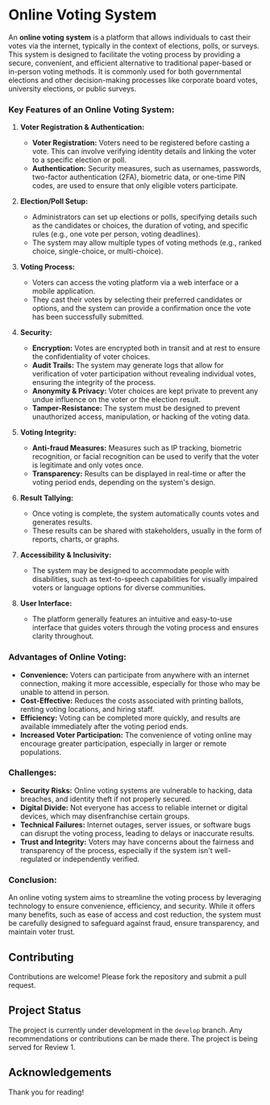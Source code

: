 # Online Voting System

An **online voting system** is a platform that allows individuals to cast their votes via the internet, typically in the context of elections, polls, or surveys. This system is designed to facilitate the voting process by providing a secure, convenient, and efficient alternative to traditional paper-based or in-person voting methods. It is commonly used for both governmental elections and other decision-making processes like corporate board votes, university elections, or public surveys.

### Key Features of an Online Voting System:

1. **Voter Registration & Authentication:**
   - **Voter Registration:** Voters need to be registered before casting a vote. This can involve verifying identity details and linking the voter to a specific election or poll.
   - **Authentication:** Security measures, such as usernames, passwords, two-factor authentication (2FA), biometric data, or one-time PIN codes, are used to ensure that only eligible voters participate.

2. **Election/Poll Setup:**
   - Administrators can set up elections or polls, specifying details such as the candidates or choices, the duration of voting, and specific rules (e.g., one vote per person, voting deadlines).
   - The system may allow multiple types of voting methods (e.g., ranked choice, single-choice, or multi-choice).

3. **Voting Process:**
   - Voters can access the voting platform via a web interface or a mobile application.
   - They cast their votes by selecting their preferred candidates or options, and the system can provide a confirmation once the vote has been successfully submitted.

4. **Security:**
   - **Encryption:** Votes are encrypted both in transit and at rest to ensure the confidentiality of voter choices.
   - **Audit Trails:** The system may generate logs that allow for verification of voter participation without revealing individual votes, ensuring the integrity of the process.
   - **Anonymity & Privacy:** Voter choices are kept private to prevent any undue influence on the voter or the election result.
   - **Tamper-Resistance:** The system must be designed to prevent unauthorized access, manipulation, or hacking of the voting data.

5. **Voting Integrity:**
   - **Anti-fraud Measures:** Measures such as IP tracking, biometric recognition, or facial recognition can be used to verify that the voter is legitimate and only votes once.
   - **Transparency:** Results can be displayed in real-time or after the voting period ends, depending on the system's design.

6. **Result Tallying:**
   - Once voting is complete, the system automatically counts votes and generates results.
   - These results can be shared with stakeholders, usually in the form of reports, charts, or graphs.

7. **Accessibility & Inclusivity:**
   - The system may be designed to accommodate people with disabilities, such as text-to-speech capabilities for visually impaired voters or language options for diverse communities.

8. **User Interface:**
   - The platform generally features an intuitive and easy-to-use interface that guides voters through the voting process and ensures clarity throughout.

### Advantages of Online Voting:
- **Convenience:** Voters can participate from anywhere with an internet connection, making it more accessible, especially for those who may be unable to attend in person.
- **Cost-Effective:** Reduces the costs associated with printing ballots, renting voting locations, and hiring staff.
- **Efficiency:** Voting can be completed more quickly, and results are available immediately after the voting period ends.
- **Increased Voter Participation:** The convenience of voting online may encourage greater participation, especially in larger or remote populations.

### Challenges:
- **Security Risks:** Online voting systems are vulnerable to hacking, data breaches, and identity theft if not properly secured.
- **Digital Divide:** Not everyone has access to reliable internet or digital devices, which may disenfranchise certain groups.
- **Technical Failures:** Internet outages, server issues, or software bugs can disrupt the voting process, leading to delays or inaccurate results.
- **Trust and Integrity:** Voters may have concerns about the fairness and transparency of the process, especially if the system isn't well-regulated or independently verified.

### Conclusion:
An online voting system aims to streamline the voting process by leveraging technology to ensure convenience, efficiency, and security. While it offers many benefits, such as ease of access and cost reduction, the system must be carefully designed to safeguard against fraud, ensure transparency, and maintain voter trust.

## Contributing

Contributions are welcome! Please fork the repository and submit a pull request.

## Project Status

The project is currently under development in the `develop` branch. Any recommendations or contributions can be made there. The project is being served for Review 1.

## Acknowledgements

Thank you for reading!
